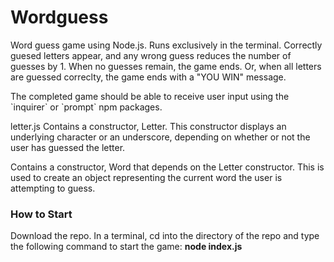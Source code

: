 # Wordguess
<p>Word guess game using Node.js. Runs exclusively in the terminal. Correctly guesed letters appear, and any wrong guess reduces the number of guesses by 1. When no guesses remain, the game ends. Or, when all letters are guessed correclty, the game ends with a "YOU WIN" message.</p>
<p>The completed game should be able to receive user input using the `inquirer` or `prompt` npm packages.</p>
<p>letter.js Contains a constructor, Letter. This constructor displays an underlying character or an underscore, depending on whether or not the user has guessed the letter.</p>
<p>Contains a constructor, Word that depends on the Letter constructor. This is used to create an object representing the current word the user is attempting to guess.</p>

<h3>How to Start</h3>
<p>Download the repo. In a terminal, cd into the directory of the repo and type the following command to start the game: <strong>node index.js</strong></p>
  
